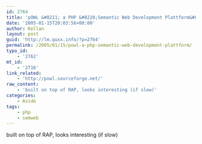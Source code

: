 ```yaml
---
id: 2764
title: 'pOWL &#8211; a PHP &#8220;Semantic Web Development Plattform&#8221;'
date: '2005-01-15T20:03:56+00:00'
author: Kellan
layout: post
guid: 'http://lm.quxx.info/?p=2764'
permalink: /2005/01/15/powl-a-php-semantic-web-development-plattform/
typo_id:
    - '2762'
mt_id:
    - '2716'
link_related:
    - 'http://powl.sourceforge.net/'
raw_content:
    - 'built on top of RAP, looks interesting (if slow)'
categories:
    - Aside
tags:
    - php
    - semweb
---
```


built on top of RAP, looks interesting (if slow)